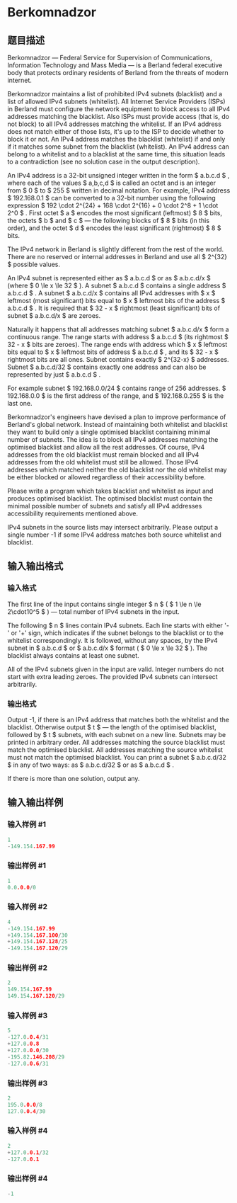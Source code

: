 # Berkomnadzor

## 题目描述

Berkomnadzor — Federal Service for Supervision of Communications, Information Technology and Mass Media — is a Berland federal executive body that protects ordinary residents of Berland from the threats of modern internet.

Berkomnadzor maintains a list of prohibited IPv4 subnets (blacklist) and a list of allowed IPv4 subnets (whitelist). All Internet Service Providers (ISPs) in Berland must configure the network equipment to block access to all IPv4 addresses matching the blacklist. Also ISPs must provide access (that is, do not block) to all IPv4 addresses matching the whitelist. If an IPv4 address does not match either of those lists, it's up to the ISP to decide whether to block it or not. An IPv4 address matches the blacklist (whitelist) if and only if it matches some subnet from the blacklist (whitelist). An IPv4 address can belong to a whitelist and to a blacklist at the same time, this situation leads to a contradiction (see no solution case in the output description).

An IPv4 address is a 32-bit unsigned integer written in the form $ a.b.c.d $ , where each of the values $ a,b,c,d $ is called an octet and is an integer from $ 0 $ to $ 255 $ written in decimal notation. For example, IPv4 address $ 192.168.0.1 $ can be converted to a 32-bit number using the following expression $ 192 \cdot 2^{24} + 168 \cdot 2^{16} + 0 \cdot 2^8 + 1 \cdot 2^0 $ . First octet $ a $ encodes the most significant (leftmost) $ 8 $ bits, the octets $ b $ and $ c $ — the following blocks of $ 8 $ bits (in this order), and the octet $ d $ encodes the least significant (rightmost) $ 8 $ bits.

The IPv4 network in Berland is slightly different from the rest of the world. There are no reserved or internal addresses in Berland and use all $ 2^{32} $ possible values.

An IPv4 subnet is represented either as $ a.b.c.d $ or as $ a.b.c.d/x $ (where $ 0 \le x \le 32 $ ). A subnet $ a.b.c.d $ contains a single address $ a.b.c.d $ . A subnet $ a.b.c.d/x $ contains all IPv4 addresses with $ x $ leftmost (most significant) bits equal to $ x $ leftmost bits of the address $ a.b.c.d $ . It is required that $ 32 - x $ rightmost (least significant) bits of subnet $ a.b.c.d/x $ are zeroes.

Naturally it happens that all addresses matching subnet $ a.b.c.d/x $ form a continuous range. The range starts with address $ a.b.c.d $ (its rightmost $ 32 - x $ bits are zeroes). The range ends with address which $ x $ leftmost bits equal to $ x $ leftmost bits of address $ a.b.c.d $ , and its $ 32 - x $ rightmost bits are all ones. Subnet contains exactly $ 2^{32-x} $ addresses. Subnet $ a.b.c.d/32 $ contains exactly one address and can also be represented by just $ a.b.c.d $ .

For example subnet $ 192.168.0.0/24 $ contains range of 256 addresses. $ 192.168.0.0 $ is the first address of the range, and $ 192.168.0.255 $ is the last one.

Berkomnadzor's engineers have devised a plan to improve performance of Berland's global network. Instead of maintaining both whitelist and blacklist they want to build only a single optimised blacklist containing minimal number of subnets. The idea is to block all IPv4 addresses matching the optimised blacklist and allow all the rest addresses. Of course, IPv4 addresses from the old blacklist must remain blocked and all IPv4 addresses from the old whitelist must still be allowed. Those IPv4 addresses which matched neither the old blacklist nor the old whitelist may be either blocked or allowed regardless of their accessibility before.

Please write a program which takes blacklist and whitelist as input and produces optimised blacklist. The optimised blacklist must contain the minimal possible number of subnets and satisfy all IPv4 addresses accessibility requirements mentioned above.

IPv4 subnets in the source lists may intersect arbitrarily. Please output a single number -1 if some IPv4 address matches both source whitelist and blacklist.

## 输入输出格式

### 输入格式

The first line of the input contains single integer $ n $ ( $ 1 \le n \le 2\cdot10^5 $ ) — total number of IPv4 subnets in the input.

The following $ n $ lines contain IPv4 subnets. Each line starts with either '-' or '+' sign, which indicates if the subnet belongs to the blacklist or to the whitelist correspondingly. It is followed, without any spaces, by the IPv4 subnet in $ a.b.c.d $ or $ a.b.c.d/x $ format ( $ 0 \le x \le 32 $ ). The blacklist always contains at least one subnet.

All of the IPv4 subnets given in the input are valid. Integer numbers do not start with extra leading zeroes. The provided IPv4 subnets can intersect arbitrarily.

### 输出格式

Output -1, if there is an IPv4 address that matches both the whitelist and the blacklist. Otherwise output $ t $ — the length of the optimised blacklist, followed by $ t $ subnets, with each subnet on a new line. Subnets may be printed in arbitrary order. All addresses matching the source blacklist must match the optimised blacklist. All addresses matching the source whitelist must not match the optimised blacklist. You can print a subnet $ a.b.c.d/32 $ in any of two ways: as $ a.b.c.d/32 $ or as $ a.b.c.d $ .

If there is more than one solution, output any.

## 输入输出样例

### 输入样例 #1

```cpp
1
-149.154.167.99

```
### 输出样例 #1

```cpp
1
0.0.0.0/0

```
### 输入样例 #2

```cpp
4
-149.154.167.99
+149.154.167.100/30
+149.154.167.128/25
-149.154.167.120/29

```
### 输出样例 #2

```cpp
2
149.154.167.99
149.154.167.120/29

```
### 输入样例 #3

```cpp
5
-127.0.0.4/31
+127.0.0.8
+127.0.0.0/30
-195.82.146.208/29
-127.0.0.6/31

```
### 输出样例 #3

```cpp
2
195.0.0.0/8
127.0.0.4/30

```
### 输入样例 #4

```cpp
2
+127.0.0.1/32
-127.0.0.1

```
### 输出样例 #4

```cpp
-1

```
